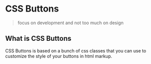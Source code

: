 
# CSS Buttons


> focus on development and not too much on design 

## What is CSS Buttons

CSS Buttons is based on a bunch of css classes that you can use to customize the style of your buttons in html markup.